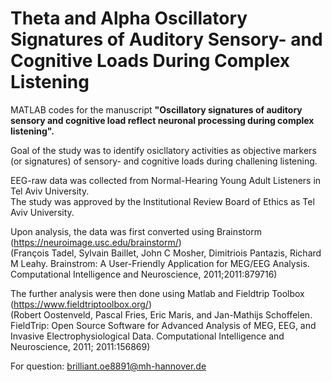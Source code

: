 # Theta and Alpha Oscillatory Signatures of Auditory Sensory- and Cognitive Loads During Complex Listening
MATLAB codes for the manuscript **"Oscillatory signatures of auditory sensory and cognitive load reflect neuronal processing during complex listening".**

Goal of the study was to identify osicllatory activities as objective markers (or signatures) of sensory- and cognitive loads during challening listening.

EEG-raw data was collected from Normal-Hearing Young Adult Listeners in Tel Aviv University. <br />
The study was approved by the Institutional Review Board of Ethics as Tel Aviv University.

Upon analysis, the data was first converted using Brainstorm (https://neuroimage.usc.edu/brainstorm/) <br />
(François Tadel, Sylvain Baillet, John C Mosher, Dimitriois Pantazis, Richard M Leahy. Brainstrom: A User-Friendly Application for MEG/EEG Analysis. Computational Intelligence and Neuroscience, 2011;2011:879716)

The further analysis were then done using Matlab and Fieldtrip Toolbox (https://www.fieldtriptoolbox.org/) <br />
(Robert Oostenveld, Pascal Fries, Eric Maris, and Jan-Mathijs Schoffelen. FieldTrip: Open Source Software for Advanced Analysis of MEG, EEG, and Invasive Electrophysiological Data. Computational Intelligence and Neuroscience, 2011; 2011:156869)

For question: brilliant.oe8891@mh-hannover.de
